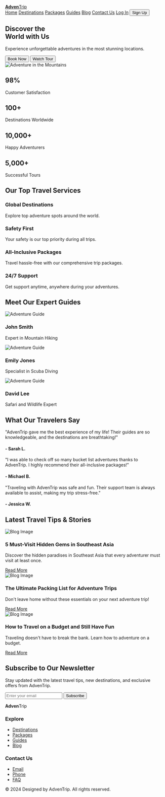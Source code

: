 <!doctype html>
<html lang="en"> 
 <head> 
  <meta charset="UTF-8"> 
  <meta name="viewport" content="width=device-width, initial-scale=1.0"> 
  <title>AdvenTrip - Explore the World</title> 
  <link rel="stylesheet" href="styles.css"> 
  <link rel="stylesheet" href="https://cdnjs.cloudflare.com/ajax/libs/font-awesome/4.7.0/css/font-awesome.min.css"> 
 </head> 
 <body> <!-- Navbar --> 
  <nav class="navbar"> 
   <div class="navbar-left"> <a href="#" class="logo"><strong>Adven</strong>Trip</a> 
   </div> 
   <div class="navbar-right"> <a href="#">Home</a> <a href="#">Destinations</a> <a href="#">Packages</a> <a href="#">Guides</a> <a href="#">Blog</a> <a href="#">Contact Us</a> <a href="#">Log In</a> <button class="sign-up">Sign Up</button> 
   </div> 
  </nav> <!-- Main Banner Section --> 
  <section class="hero"> 
   <div class="hero-text"> 
    <h1>Discover the <br> World with Us</h1> 
    <p>Experience unforgettable adventures in the most stunning locations.</p> 
    <div class="cta-buttons"> <button class="book-now">Book Now</button> <button class="play-video">Watch Tour</button> 
    </div> 
   </div> 
   <div class="hero-image"> 
    <img src="mountain_hiking.jpg" alt="Adventure in the Mountains"> 
   </div> 
  </section> <!-- Statistics Section --> 
  <section class="statistics"> 
   <div class="stat-box"> 
    <h2>98%</h2> 
    <p>Customer Satisfaction</p> 
   </div> 
   <div class="stat-box"> 
    <h2>100+</h2> 
    <p>Destinations Worldwide</p> 
   </div> 
   <div class="stat-box"> 
    <h2>10,000+</h2> 
    <p>Happy Adventurers</p> 
   </div> 
   <div class="stat-box"> 
    <h2>5,000+</h2> 
    <p>Successful Tours</p> 
   </div> 
  </section> <!-- Services Section --> 
  <section class="services"> 
   <h2>Our Top Travel Services</h2> 
   <div class="service-cards"> 
    <div class="service-card"> 
     <div class="icon">
      <i class="fa fa-globe"></i>
     </div> 
     <h3>Global Destinations</h3> 
     <p>Explore top adventure spots around the world.</p> 
    </div> 
    <div class="service-card"> 
     <div class="icon">
      <i class="fa fa-heartbeat"></i>
     </div> 
     <h3>Safety First</h3> 
     <p>Your safety is our top priority during all trips.</p> 
    </div> 
    <div class="service-card"> 
     <div class="icon">
      <i class="fa fa-plane"></i>
     </div> 
     <h3>All-Inclusive Packages</h3> 
     <p>Travel hassle-free with our comprehensive trip packages.</p> 
    </div> 
    <div class="service-card"> 
     <div class="icon">
      <i class="fa fa-comments"></i>
     </div> 
     <h3>24/7 Support</h3> 
     <p>Get support anytime, anywhere during your adventures.</p> 
    </div> 
   </div> 
  </section> <!-- Guides Section --> 
  <section class="guides"> 
   <h2>Meet Our Expert Guides</h2> 
   <div class="guide-cards"> 
    <div class="guide-card"> 
     <img src="guide_image.jpg" alt="Adventure Guide"> 
     <h3>John Smith</h3> 
     <p>Expert in Mountain Hiking</p> 
    </div> 
    <div class="guide-card"> 
     <img src="guide_image.jpg" alt="Adventure Guide"> 
     <h3>Emily Jones</h3> 
     <p>Specialist in Scuba Diving</p> 
    </div> 
    <div class="guide-card"> 
     <img src="guide_image.jpg" alt="Adventure Guide"> 
     <h3>David Lee</h3> 
     <p>Safari and Wildlife Expert</p> 
    </div> 
   </div> 
  </section> <!-- Testimonials Section --> 
  <section class="testimonials"> 
   <h2>What Our Travelers Say</h2> 
   <div class="testimonial-cards"> 
    <div class="testimonial-card"> 
     <p>"AdvenTrip gave me the best experience of my life! Their guides are so knowledgeable, and the destinations are breathtaking!"</p> 
     <h4>- Sarah L.</h4> 
    </div> 
    <div class="testimonial-card"> 
     <p>"I was able to check off so many bucket list adventures thanks to AdvenTrip. I highly recommend their all-inclusive packages!"</p> 
     <h4>- Michael B.</h4> 
    </div> 
    <div class="testimonial-card"> 
     <p>"Traveling with AdvenTrip was safe and fun. Their support team is always available to assist, making my trip stress-free."</p> 
     <h4>- Jessica W.</h4> 
    </div> 
   </div> 
  </section> <!-- Blog Section --> 
  <section class="blog"> 
   <h2>Latest Travel Tips &amp; Stories</h2> 
   <div class="blog-cards"> 
    <div class="blog-card"> 
     <img src="blog_image.jpg" alt="Blog Image"> 
     <h3>5 Must-Visit Hidden Gems in Southeast Asia</h3> 
     <p>Discover the hidden paradises in Southeast Asia that every adventurer must visit at least once.</p> <a href="#">Read More</a> 
    </div> 
    <div class="blog-card"> 
     <img src="blog_image.jpg" alt="Blog Image"> 
     <h3>The Ultimate Packing List for Adventure Trips</h3> 
     <p>Don't leave home without these essentials on your next adventure trip!</p> <a href="#">Read More</a> 
    </div> 
    <div class="blog-card"> 
     <img src="blog_image.jpg" alt="Blog Image"> 
     <h3>How to Travel on a Budget and Still Have Fun</h3> 
     <p>Traveling doesn't have to break the bank. Learn how to adventure on a budget.</p> <a href="#">Read More</a> 
    </div> 
   </div> 
  </section> <!-- Newsletter Signup Section --> 
  <section class="newsletter"> 
   <h2>Subscribe to Our Newsletter</h2> 
   <p>Stay updated with the latest travel tips, new destinations, and exclusive offers from AdvenTrip.</p> 
   <form class="newsletter-form"> 
    <input type="email" placeholder="Enter your email" required> <button type="submit">Subscribe</button> 
   </form> 
  </section> <!-- Footer Section --> 
  <footer> 
   <div class="footer-top"> 
    <div class="footer-logo"> <strong>Adven</strong>Trip 
    </div> 
    <div class="footer-links"> 
     <h3>Explore</h3> 
     <ul> 
      <li><a href="#">Destinations</a></li> 
      <li><a href="#">Packages</a></li> 
      <li><a href="#">Guides</a></li> 
      <li><a href="#">Blog</a></li> 
     </ul> 
    </div> 
    <div class="footer-links"> 
     <h3>Contact Us</h3> 
     <ul> 
      <li><a href="#">Email</a></li> 
      <li><a href="#">Phone</a></li> 
      <li><a href="#">FAQ</a></li> 
     </ul> 
    </div> 
   </div> 
   <div class="footer-bottom">
     © 2024 Designed by AdvenTrip. All rights reserved. 
   </div> 
  </footer> 
 </body>
</html>